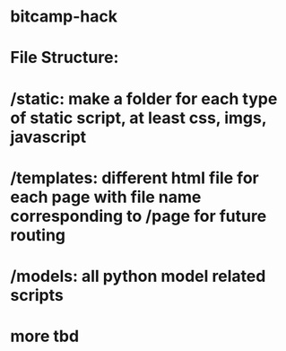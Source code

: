 # bitcamp-hack

# File Structure:
# /static: make a folder for each type of static script, at least css, imgs, javascript
# /templates: different html file for each page with file name corresponding to /page for future routing
# /models: all python model related scripts
# more tbd
